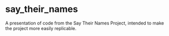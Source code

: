 # say_their_names
A presentation of code from the Say Their Names Project, intended to make the project more easily replicable.
